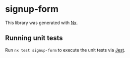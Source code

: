 # signup-form

This library was generated with [Nx](https://nx.dev).

## Running unit tests

Run `nx test signup-form` to execute the unit tests via [Jest](https://jestjs.io).
